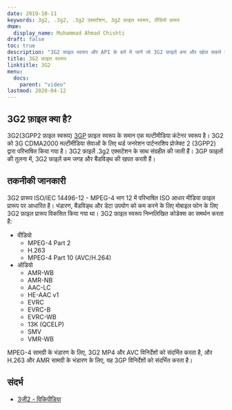 ```yaml
---
date: 2019-10-11
keywords: 3g2, .3g2, .3g2 एक्सटेंशन, 3g2 फ़ाइल स्वरूप, वीडियो प्रारूप
लेखक:
  display_name: Muhammad Ahmad Chishti
draft: false
toc: true
description: "3G2 फ़ाइल स्वरूप और API के बारे में जानें जो 3G2 फ़ाइलें बना और खोल सकते हैं।"
title: 3G2 फ़ाइल स्वरूप
linktitle: 3G2
menu:
  docs:
    parent: "video"
lastmod: 2020-04-12
---
```


## 3G2 फ़ाइल क्या है? ##

3G2(3GPP2 फ़ाइल स्वरूप) [3GP](/hi/video/3gp/) फ़ाइल स्वरूप के समान एक मल्टीमीडिया कंटेनर स्वरूप है। 3G2 को 3G CDMA2000 मल्टीमीडिया सेवाओं के लिए थर्ड जनरेशन पार्टनरशिप प्रोजेक्ट 2 (3GPP2) द्वारा परिभाषित किया गया है। 3G2 फ़ाइलें .3g2 एक्सटेंशन के साथ संग्रहीत की जाती हैं। 3GP फाइलों की तुलना में, 3G2 फाइलें कम जगह और बैंडविड्थ की खपत करती हैं।

## तकनीकी जानकारी ##

3G2 प्रारूप ISO/IEC 14496-12 - MPEG-4 भाग 12 में परिभाषित ISO आधार मीडिया फ़ाइल प्रारूप पर आधारित है। भंडारण, बैंडविड्थ और डेटा उपयोग को कम करने के लिए मोबाइल फोन के लिए 3G2 फ़ाइल प्रारूप विकसित किया गया था। 3G2 फ़ाइल स्वरूप निम्नलिखित कोडेक्स का समर्थन करता है:

- वीडियो
  - MPEG-4 Part 2
  - H.263
  - MPEG-4 Part 10 (AVC/H.264)
- ऑडियो
  - AMR-WB
  - AMR-NB
  - AAC-LC
  - HE-AAC v1
  - EVRC
  - EVRC-B
  - EVRC-WB
  - 13K (QCELP)
  - SMV
  - VMR-WB

MPEG-4 सामग्री के भंडारण के लिए, 3G2 MP4 और AVC विनिर्देशों को संदर्भित करता है, और H.263 और AMR सामग्री के भंडारण के लिए, यह 3GP विनिर्देशों को संदर्भित करता है।

## संदर्भ ##

- [3जी2 - विकिपीडिया](https://en.wikipedia.org/wiki/3GP_and_3G2)

